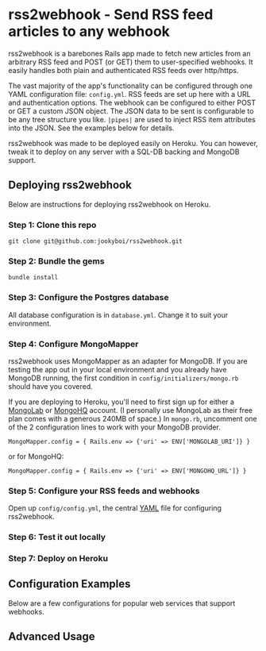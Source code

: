 # rss2webhook - Send RSS feed articles to any webhook

rss2webhook is a barebones Rails app made to fetch new articles from an arbitrary
RSS feed and POST (or GET) them to user-specified webhooks. It easily handles both plain
and authenticated RSS feeds over http/https.

The vast majority of the app's functionality can be configured through one YAML
configuration file: ``config.yml``. RSS feeds are set up here with a URL and authentication
options. The webhook can be configured to either POST or GET a custom JSON object.
The JSON data to be sent is configurable to be any tree structure you like.
``|pipes|`` are used to inject RSS item attributes into the JSON. See the examples
below for details.

rss2webhook was made to be deployed easily on Heroku. You can however, tweak it to
deploy on any server with a SQL-DB backing and MongoDB support.

## Deploying rss2webhook

Below are instructions for deploying rss2webhook on Heroku.

### Step 1: Clone this repo

    git clone git@github.com:jookyboi/rss2webhook.git

### Step 2: Bundle the gems

    bundle install

### Step 3: Configure the Postgres database

All database configuration is in ``database.yml``. Change it to suit your environment.

### Step 4: Configure MongoMapper

rss2webhook uses MongoMapper as an adapter for MongoDB. If you are testing the app out
in your local environment and you already have MongoDB running, the first condition
in ``config/initializers/mongo.rb`` should have you covered.

If you are deploying to Heroku, you'll need to first sign up for either a [MongoLab](http://addons.heroku.com/mongolab)
or [MongoHQ](http://addons.heroku.com/mongohq) account. (I personally use MongoLab as their
free plan comes with a generous 240MB of space.) In ``mongo.rb``, uncomment one of the 2 configuration
lines to work with your MongoDB provider.

    MongoMapper.config = { Rails.env => {'uri' => ENV['MONGOLAB_URI']} }

or for MongoHQ:

    MongoMapper.config = { Rails.env => {'uri' => ENV['MONGOHQ_URL']} }

### Step 5: Configure your RSS feeds and webhooks

Open up ``config/config.yml``, the central [YAML](http://www.yaml.org/) file for configuring
rss2webhook.

### Step 6: Test it out locally

### Step 7: Deploy on Heroku

## Configuration Examples

Below are a few configurations for popular web services that support webhooks.

## Advanced Usage